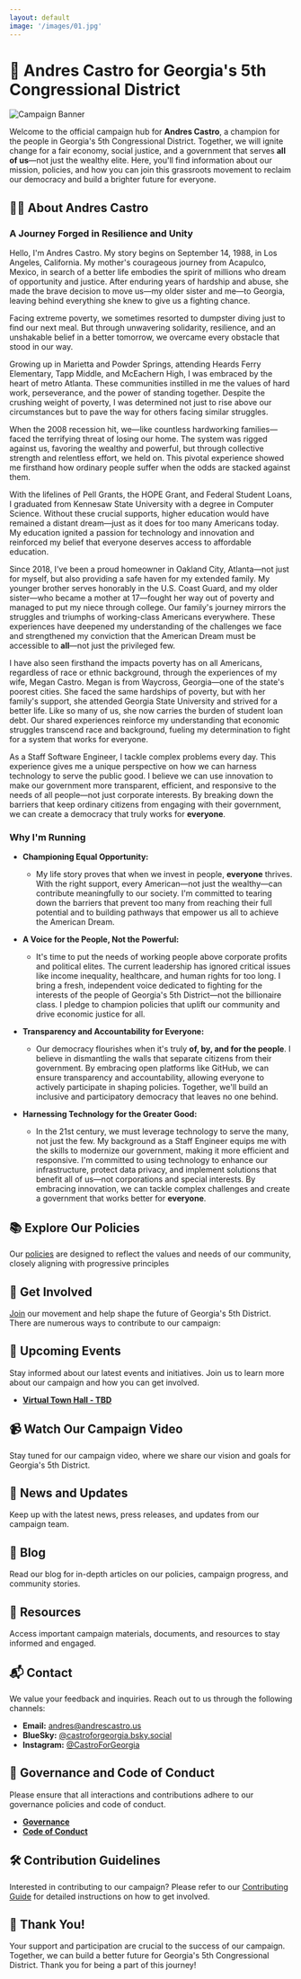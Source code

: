 ```yaml
---
layout: default
image: '/images/01.jpg'
---
```


# 🌟 Andres Castro for Georgia's 5th Congressional District

![Campaign Banner](./resources/media/banner.jpg "Campaign Banner: Andres Castro for Georgia's 5th Congressional District")

Welcome to the official campaign hub for **Andres Castro**, a champion for the people in Georgia's 5th Congressional District. Together, we will ignite change for a fair economy, social justice, and a government that serves **all of us**—not just the wealthy elite. Here, you'll find information about our mission, policies, and how you can join this grassroots movement to reclaim our democracy and build a brighter future for everyone.

## 🧑‍💼 About Andres Castro

### **A Journey Forged in Resilience and Unity**

Hello, I'm Andres Castro. My story begins on September 14, 1988, in Los Angeles, California. My mother's courageous journey from Acapulco, Mexico, in search of a better life embodies the spirit of millions who dream of opportunity and justice. After enduring years of hardship and abuse, she made the brave decision to move us—my older sister and me—to Georgia, leaving behind everything she knew to give us a fighting chance.

Facing extreme poverty, we sometimes resorted to dumpster diving just to find our next meal. But through unwavering solidarity, resilience, and an unshakable belief in a better tomorrow, we overcame every obstacle that stood in our way.

Growing up in Marietta and Powder Springs, attending Heards Ferry Elementary, Tapp Middle, and McEachern High, I was embraced by the heart of metro Atlanta. These communities instilled in me the values of hard work, perseverance, and the power of standing together. Despite the crushing weight of poverty, I was determined not just to rise above our circumstances but to pave the way for others facing similar struggles.

When the 2008 recession hit, we—like countless hardworking families—faced the terrifying threat of losing our home. The system was rigged against us, favoring the wealthy and powerful, but through collective strength and relentless effort, we held on. This pivotal experience showed me firsthand how ordinary people suffer when the odds are stacked against them.

With the lifelines of Pell Grants, the HOPE Grant, and Federal Student Loans, I graduated from Kennesaw State University with a degree in Computer Science. Without these crucial supports, higher education would have remained a distant dream—just as it does for too many Americans today. My education ignited a passion for technology and innovation and reinforced my belief that everyone deserves access to affordable education.

Since 2018, I’ve been a proud homeowner in Oakland City, Atlanta—not just for myself, but also providing a safe haven for my extended family. My younger brother serves honorably in the U.S. Coast Guard, and my older sister—who became a mother at 17—fought her way out of poverty and managed to put my niece through college. Our family's journey mirrors the struggles and triumphs of working-class Americans everywhere. These experiences have deepened my understanding of the challenges we face and strengthened my conviction that the American Dream must be accessible to **all**—not just the privileged few.

I have also seen firsthand the impacts poverty has on all Americans, regardless of race or ethnic background, through the experiences of my wife, Megan Castro. Megan is from Waycross, Georgia—one of the state's poorest cities. She faced the same hardships of poverty, but with her family's support, she attended Georgia State University and strived for a better life. Like so many of us, she now carries the burden of student loan debt. Our shared experiences reinforce my understanding that economic struggles transcend race and background, fueling my determination to fight for a system that works for everyone.

As a Staff Software Engineer, I tackle complex problems every day. This experience gives me a unique perspective on how we can harness technology to serve the public good. I believe we can use innovation to make our government more transparent, efficient, and responsive to the needs of all people—not just corporate interests. By breaking down the barriers that keep ordinary citizens from engaging with their government, we can create a democracy that truly works for **everyone**.

### **Why I'm Running**

- **Championing Equal Opportunity:**
  - My life story proves that when we invest in people, **everyone** thrives. With the right support, every American—not just the wealthy—can contribute meaningfully to our society. I'm committed to tearing down the barriers that prevent too many from reaching their full potential and to building pathways that empower us all to achieve the American Dream.

- **A Voice for the People, Not the Powerful:**
  - It's time to put the needs of working people above corporate profits and political elites. The current leadership has ignored critical issues like income inequality, healthcare, and human rights for too long. I bring a fresh, independent voice dedicated to fighting for the interests of the people of Georgia's 5th District—not the billionaire class. I pledge to champion policies that uplift our community and drive economic justice for all.

- **Transparency and Accountability for Everyone:**
  - Our democracy flourishes when it's truly **of, by, and for the people**. I believe in dismantling the walls that separate citizens from their government. By embracing open platforms like GitHub, we can ensure transparency and accountability, allowing everyone to actively participate in shaping policies. Together, we'll build an inclusive and participatory democracy that leaves no one behind.

- **Harnessing Technology for the Greater Good:**
  - In the 21st century, we must leverage technology to serve the many, not just the few. My background as a Staff Engineer equips me with the skills to modernize our government, making it more efficient and responsive. I'm committed to using technology to enhance our infrastructure, protect data privacy, and implement solutions that benefit all of us—not corporations and special interests. By embracing innovation, we can tackle complex challenges and create a government that works better for **everyone**.


## 📚 Explore Our Policies

Our [policies](./policies/README.md) are designed to reflect the values and needs of our community, closely aligning with progressive principles


## 🤝 Get Involved

[Join](./resources/links.md#contact-forms) our movement and help shape the future of Georgia's 5th District. There are numerous ways to contribute to our campaign:


## 📅 Upcoming Events

Stay informed about our latest events and initiatives. Join us to learn more about our campaign and how you can get involved.

- **[Virtual Town Hall - TBD](#)**

## 📹 Watch Our Campaign Video

Stay tuned for our campaign video, where we share our vision and goals for Georgia's 5th District.


## 📰 News and Updates

Keep up with the latest news, press releases, and updates from our campaign team.


## 📖 Blog

Read our blog for in-depth articles on our policies, campaign progress, and community stories.


## 📂 Resources

Access important campaign materials, documents, and resources to stay informed and engaged.


## 📬 Contact

We value your feedback and inquiries. Reach out to us through the following channels:

- **Email:** [andres@andrescastro.us](mailto:andres@andrescastro.us)
- **BlueSky:** [@castroforgeorgia.bsky.social](https://bsky.app/profile/castroforgeorgia.bsky.social)
- **Instagram:** [@CastroForGeorgia](https://instagram.com/CastroForGeorgia)

## 📜 Governance and Code of Conduct

Please ensure that all interactions and contributions adhere to our governance policies and code of conduct.

- **[Governance](./GOVERNANCE.md)**
- **[Code of Conduct](./CODE_OF_CONDUCT.md)**

## 🛠️ Contribution Guidelines

Interested in contributing to our campaign? Please refer to our [Contributing Guide](./CONTRIBUTING.md) for detailed instructions on how to get involved.

## 🤗 Thank You!

Your support and participation are crucial to the success of our campaign. Together, we can build a better future for Georgia's 5th Congressional District. Thank you for being a part of this journey!